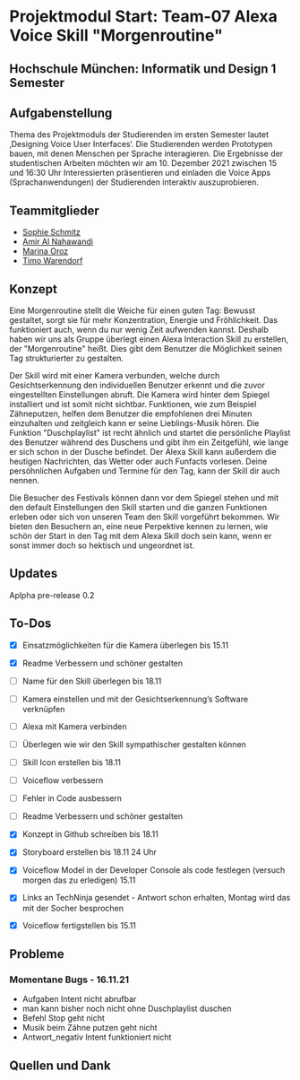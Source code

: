 # Projektmodul Start: Team-07 Alexa Voice Skill "Morgenroutine"
## Hochschule München: Informatik und Design 1 Semester 


## Aufgabenstellung  

Thema des Projektmoduls der Studierenden im ersten Semester lautet ‚Designing Voice User Interfaces‘. Die Studierenden werden Prototypen bauen, mit denen Menschen per Sprache interagieren. Die Ergebnisse der studentischen Arbeiten möchten wir am 10. Dezember 2021 zwischen 15 und 16:30 Uhr Interessierten präsentieren und einladen die Voice Apps (Sprachanwendungen) der Studierenden interaktiv auszuprobieren.

## Teammitglieder 

- [Sophie Schmitz](https://github.com/sophieschmitz)
- [Amir Al Nahawandi](https://github.com/xSilentStorm313)
- [Marina Oroz](https://github.com/marinaoroz)
- [Timo Warendorf](https://github.com/30elf)

## Konzept

Eine Morgenroutine stellt die Weiche für einen guten Tag: Bewusst gestaltet, sorgt sie für mehr Konzentration, Energie und Fröhlichkeit. Das funktioniert auch, wenn du nur wenig Zeit aufwenden kannst. Deshalb haben wir uns als Gruppe überlegt einen Alexa Interaction Skill zu erstellen, der "Morgenroutine" heißt. Dies gibt dem Benutzer die Möglichkeit seinen Tag strukturierter zu gestalten. 

Der Skill wird mit einer Kamera verbunden, welche durch Gesichtserkennung den individuellen Benutzer erkennt und die zuvor eingestellten Einstellungen abruft. Die Kamera wird hinter dem Spiegel installiert und ist somit nicht sichtbar. Funktionen, wie zum Beispiel Zähneputzen, helfen dem Benutzer die empfohlenen drei Minuten einzuhalten und zeitgleich kann er seine Lieblings-Musik hören. Die Funktion "Duschplaylist" ist recht ähnlich und startet die persönliche Playlist des Benutzer während des Duschens und gibt ihm ein Zeitgefühl, wie lange er sich schon in der Dusche befindet. Der Alexa Skill kann außerdem die heutigen Nachrichten, das Wetter oder auch Funfacts vorlesen. Deine persöhnlichen Aufgaben und Termine für den Tag, kann der Skill dir auch nennen. 

Die Besucher des Festivals können dann vor dem Spiegel stehen und mit den default Einstellungen den Skill starten und die ganzen Funktionen erleben oder sich von unseren Team den Skill vorgeführt bekommen. Wir bieten den Besuchern an, eine neue Perpektive kennen zu lernen, wie schön der Start in den Tag mit dem Alexa Skill doch sein kann, wenn er sonst immer doch so hektisch und ungeordnet ist.

## Updates 

Aplpha pre-release 0.2

## To-Dos 
- [x] Einsatzmöglichkeiten für die Kamera überlegen bis 15.11
- [x] Readme Verbessern und schöner gestalten 
- [ ] Name für den Skill überlegen bis 18.11
- [ ] Kamera einstellen und mit der Gesichtserkennung’s Software verknüpfen
- [ ] Alexa mit Kamera verbinden 
- [ ] Überlegen wie wir den Skill sympathischer gestalten können
- [ ] Skill Icon erstellen bis 18.11
- [ ] Voiceflow verbessern 
- [ ] Fehler in Code ausbessern
- [ ] Readme Verbessern und schöner gestalten 
- [x] Konzept in Github schreiben bis 18.11 
- [x] Storyboard erstellen bis 18.11 24 Uhr 
- [x] Voiceflow Model in der Developer Console als code festlegen (versuch morgen das zu erledigen) 15.11
- [x] Links an TechNinja gesendet - Antwort schon erhalten, Montag wird das mit der Socher besprochen
- [x] Voiceflow fertigstellen bis 15.11


## Probleme

### Momentane Bugs - 16.11.21 
- Aufgaben Intent nicht abrufbar
- man kann bisher noch nicht ohne Duschplaylist duschen
- Befehl Stop geht nicht
- Musik beim Zähne putzen geht nicht
- Antwort_negativ Intent funktioniert nicht

## Quellen und Dank
